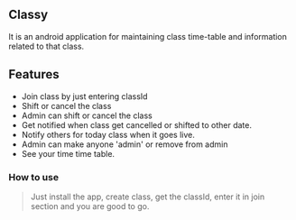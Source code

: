 ## Classy
 It is an android application for maintaining class time-table and information related to that class.
## Features
- Join class by just entering classId
- Shift or cancel the class
- Admin can shift or cancel the class
- Get notified when class get cancelled or shifted to other date.
- Notify others for today class when it goes live.
- Admin can make anyone 'admin' or remove from admin
- See your time time table.
### How to use
> Just install the app, create class, get the classId, enter it in join section and you are good to go.
